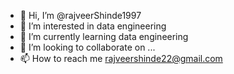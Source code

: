 - 👋 Hi, I’m @rajveerShinde1997
- 👀 I’m interested in data engineering
- 🌱 I’m currently learning data engineering
- 💞️ I’m looking to collaborate on ...
- 📫 How to reach me rajveershinde22@gmail.com

<!---
rajveerShinde1997/rajveerShinde1997 is a ✨ special ✨ repository because its `README.md` (this file) appears on your GitHub profile.
You can click the Preview link to take a look at your changes.
--->

